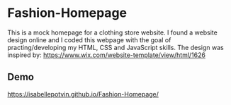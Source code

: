 # Fashion-Homepage

This is a mock homepage for a clothing store website. I found a website design online and I coded this webpage with the goal of practing/developing my HTML, CSS and JavaScript skills. The design was inspired by: https://www.wix.com/website-template/view/html/1626

## Demo
https://isabellepotvin.github.io/Fashion-Homepage/
